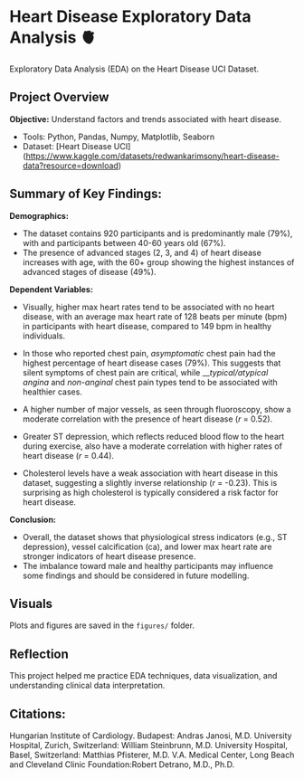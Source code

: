 # Heart Disease Exploratory Data Analysis 🫀
Exploratory Data Analysis (EDA) on the Heart Disease UCI Dataset.

## Project Overview
**Objective:** Understand factors and trends associated with heart disease.
- Tools: Python, Pandas, Numpy, Matplotlib, Seaborn
- Dataset: [Heart Disease UCI] (https://www.kaggle.com/datasets/redwankarimsony/heart-disease-data?resource=download)

## Summary of Key Findings:
**Demographics:**
- The dataset contains 920 participants and is predominantly male (79%), with and participants between 40-60 years old (67%).
- The presence of advanced stages (2, 3, and 4) of heart disease increases with age, with the 60+ group showing the highest instances of advanced stages of disease (49%).

**Dependent Variables:**
- Visually, higher max heart rates tend to be associated with no heart disease, with an average max heart rate of 128 beats per minute (bpm) in participants with heart disease, compared to 149 bpm in healthy individuals.

- In those who reported chest pain, _asymptomatic_ chest pain had the highest percentage of heart disease cases (79%). This suggests that silent symptoms of chest pain are critical, while ___typical/atypical_ _angina_ and _non-anginal_ chest pain types tend to be associated with healthier cases.

- A higher number of major vessels, as seen through fluoroscopy, show a moderate correlation with the presence of heart disease (_r_ = 0.52).
- Greater ST depression, which reflects reduced blood flow to the heart during exercise, also have a moderate correlation with higher rates of heart disease (_r_ = 0.44).

- Cholesterol levels have a weak association with heart disease in this dataset, suggesting a slightly inverse relationship (_r_ = -0.23). This is surprising as high cholesterol is typically considered a risk factor for heart disease.

**Conclusion:**
- Overall, the dataset shows that physiological stress indicators (e.g., ST depression), vessel calcification (ca), and lower max heart rate are stronger indicators of heart disease presence.
- The imbalance toward male and healthy participants may influence some findings and should be considered in future modelling.

## Visuals
Plots and figures are saved in the `figures/` folder.

## Reflection
This project helped me practice EDA techniques, data visualization, and understanding clinical data interpretation.


## Citations:
Hungarian Institute of Cardiology. Budapest: Andras Janosi, M.D.
University Hospital, Zurich, Switzerland: William Steinbrunn, M.D.
University Hospital, Basel, Switzerland: Matthias Pfisterer, M.D.
V.A. Medical Center, Long Beach and Cleveland Clinic Foundation:Robert Detrano, M.D., Ph.D.
